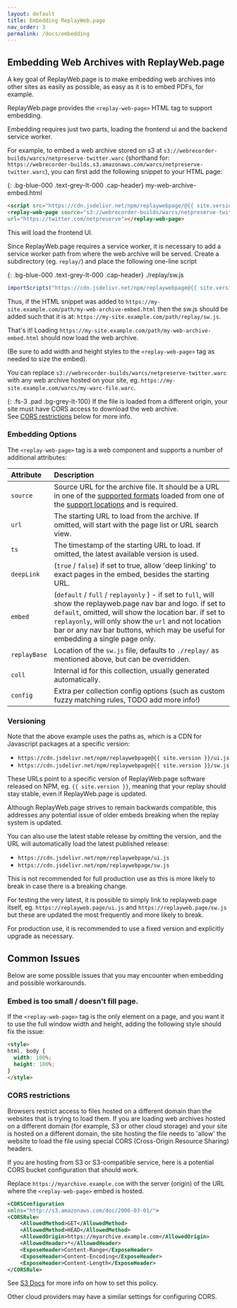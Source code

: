 ```yaml
---
layout: default
title: Embedding ReplayWeb.page
nav_order: 3
permalink: /docs/embedding
---
```


## Embedding Web Archives with ReplayWeb.page

A key goal of ReplayWeb.page is to make embedding web archives into other sites as easily as possible,
as easy as it is to embed PDFs, for example.

ReplayWeb.page provides the `<replay-web-page>` HTML tag to support embedding.

Embedding requires just two parts, loading the frontend ui and the backend service worker.

For example, to embed a web archive stored on s3 at `s3://webrecorder-builds/warcs/netpreserve-twitter.warc`
(shorthand for: `https://webrecorder-builds.s3.amazonaws.com/warcs/netpreserve-twitter.warc`), you can first add
the following snippet to your HTML page:


{: .bg-blue-000 .text-grey-lt-000 .cap-header}
my-web-archive-embed.html

```html
<script src="https://cdn.jsdelivr.net/npm/replaywebpage/@{{ site.version }}/ui.js"></script>
<replay-web-page source="s3://webrecorder-builds/warcs/netpreserve-twitter.warc"
url="https://twitter.com/netpreserve"></replay-web-page>
```

This will load the frontend UI.

Since ReplayWeb.page requires a service worker, it is necessary to add a service worker path
from where the web archive will be served. Create a subdirectory (eg. `replay/`) and place the following
one-line script


{: .bg-blue-000 .text-grey-lt-000 .cap-header}
./replay/sw.js

```javascript
importScripts("https://cdn.jsdelivr.net/npm/replaywebpage@{{ site.version }}/sw.js");
```

Thus, if the HTML snippet was added to `https://my-site.example.com/path/my-web-archive-embed.html`
then the sw.js should be added such that it is at: `https://my-site.example.com/path/replay/sw.js`.

That's it! Loading `https://my-site.example.com/path/my-web-archive-embed.html` should now load the web archive.

(Be sure to add width and height styles to the `<replay-web-page>` tag as needed to size the embed).

You can replace `s3://webrecorder-builds/warcs/netpreserve-twitter.warc` with any web archive hosted on your site,
eg.  `https://my-site.example.com/warcs/my-warc-file.warc`.

{:  .fs-3 .pad .bg-grey-lt-100}
If the file is loaded from a different origin, your site must have CORS access to download the web archive.
<br>See [CORS restrictions](#cors-restrictions) below for more info.


### Embedding Options

The `<replay-web-page>` tag is a web component and supports a number of additional attributes:

| Attribute    | Description      |
|:-------------|:-----------------|
| `source`     | Source URL for the archive file. It should be a URL in one of the [supported formats](/docs/formats) loaded from one of the [support locations](/docs/locations) and is required. |
| `url`        | The starting URL to load from the archive. If omitted, will start with the page list or URL search view. |
| `ts`         | The timestamp of the starting URL to load. If omitted, the latest available version is used. |
| `deepLink`   | (`true` / `false`) if set to true, allow 'deep linking' to exact pages in the embed, besides the starting URL. |
| `embed`      | (`default` / `full` / `replayonly` ) - if set to `full`, will show the replayweb.page nav bar and logo. if set to `default`, omitted, will show the location bar. if set to `replayonly`, will only show the `url` and not location bar or any nav bar buttons, which may be useful for embedding a single page only. |
| `replayBase` | Location of the `sw.js` file, defaults to `./replay/` as mentioned above, but can be overridden. |
| `coll`       | Internal id for this collection, usually generated automatically.
| `config`     | Extra per collection config options (such as custom fuzzy matching rules, TODO add more info!) |


### Versioning

Note that the above example uses the paths as, which is a CDN for Javascript packages at a specific version:

- `https://cdn.jsdelivr.net/npm/replaywebpage@{{ site.version }}/ui.js`
- `https://cdn.jsdelivr.net/npm/replaywebpage@{{ site.version }}/sw.js`

These URLs point to a specific version of ReplayWeb.page software released on NPM, eg. `{{ site.version }}`, meaning that your replay should stay stable, even if ReplayWeb.page is updated.

Although ReplayWeb.page strives to remain backwards compatible, this addresses any potential issue of older embeds breaking when the replay system is updated.

You can also use the latest stable release by omitting the version, and the URL will automatically load the latest published release:

- `https://cdn.jsdelivr.net/npm/replaywebpage/ui.js`
- `https://cdn.jsdelivr.net/npm/replaywebpage/sw.js`

This is not recommended for full production use as this is more likely to break in case there is a breaking change.

For testing the very latest, it is possible to simply link to replayweb.page itself, eg. `https://replayweb.page/ui.js`
and `https://replayweb.page/sw.js` but these are updated the most frequently and more likely to break.

For production use, it is recommended to use a fixed version and explicitly upgrade as necessary.


## Common Issues

Below are some possible issues that you may encounter when embedding and possible workarounds.


### Embed is too small / doesn't fill page.

If the `<replay-web-page>` tag is the only element on a page, and you want it to use the full window width and height, adding the following
style should fix the issue:

```html
<style>
html, body {
  width: 100%;
  height: 100%;
}
</style>
```

### CORS restrictions

Browsers restrict access to files hosted on a different domain than the websites that is trying to load them.
If you are loading web archives hosted on a different domain (for example, S3 or other cloud storage) and your site is hosted on a different domain,
the site hosting the file needs to 'allow' the website to load the file using special CORS (Cross-Origin Resource Sharing) headers.

If you are hosting from S3 or S3-compatible service, here is a potential CORS bucket configuration that should work.

Replace `https://myarchive.example.com` with the server (origin) of the URL where the `<replay-web-page>` embed is hosted.

```xml
<CORSConfiguration
xmlns="http://s3.amazonaws.com/doc/2006-03-01/">
<CORSRule>
	<AllowedMethod>GET</AllowedMethod>
	<AllowedMethod>HEAD</AllowedMethod>
	<AllowedOrigin>https://myarchive.example.com</AllowedOrigin>
	<AllowedHeader>*</AllowedHeader>
	<ExposeHeader>Content-Range</ExposeHeader>
	<ExposeHeader>Content-Encoding</ExposeHeader>
	<ExposeHeader>Content-Length</ExposeHeader>
</CORSRule>
```

See [S3 Docs](https://docs.aws.amazon.com/AmazonS3/latest/userguide/ManageCorsUsing.html) for more info on how to set this policy.

Other cloud providers may have a similar settings for configuring CORS.

